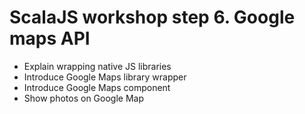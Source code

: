 # ScalaJS workshop step 6. Google maps API

* Explain wrapping native JS libraries
* Introduce Google Maps library wrapper
* Introduce Google Maps component
* Show photos on Google Map
